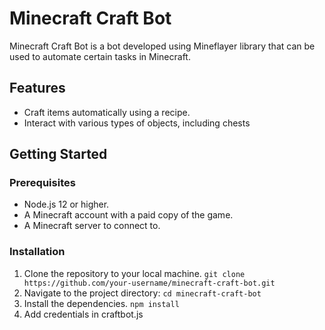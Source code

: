 # Minecraft Craft Bot

Minecraft Craft Bot is a bot developed using Mineflayer library that can be used to automate certain tasks in Minecraft.

## Features

- Craft items automatically using a recipe.
- Interact with various types of objects, including chests

## Getting Started

### Prerequisites

- Node.js 12 or higher.
- A Minecraft account with a paid copy of the game.
- A Minecraft server to connect to.

### Installation

1. Clone the repository to your local machine.
`git clone https://github.com/your-username/minecraft-craft-bot.git`
2. Navigate to the project directory:
`cd minecraft-craft-bot`
3. Install the dependencies.
`npm install`
4. Add credentials in craftbot.js
